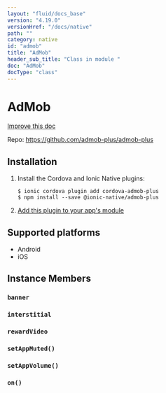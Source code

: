 ```yaml
---
layout: "fluid/docs_base"
version: "4.19.0"
versionHref: "/docs/native"
path: ""
category: native
id: "admob"
title: "AdMob"
header_sub_title: "Class in module "
doc: "AdMob"
docType: "class"
---
```


<h1 class="api-title">AdMob</h1>

<a class="improve-v2-docs" href="http://github.com/ionic-team/ionic-native/edit/master/src/@ionic-native/plugins/admob-plus/index.ts#L66">
  Improve this doc
</a>









<p>Repo:
  <a href="https://github.com/admob-plus/admob-plus">
    https://github.com/admob-plus/admob-plus
  </a>
</p>


<h2><a class="anchor" name="installation" href="#installation"></a>Installation</h2>
<ol class="installation">
  <li>Install the Cordova and Ionic Native plugins:<br>
    <pre><code class="nohighlight">$ ionic cordova plugin add cordova-admob-plus
$ npm install --save @ionic-native/admob-plus
</code></pre>
  </li>
  <li><a href="https://ionicframework.com/docs/native/#Add_Plugins_to_Your_App_Module">Add this plugin to your app's module</a></li>
</ol>



<h2><a class="anchor" name="platforms" href="#platforms"></a>Supported platforms</h2>
<ul>
  <li>Android</li><li>iOS</li>
</ul>












<h2><a class="anchor" name="instance-members" href="#instance-members"></a>Instance Members</h2>
<h3><a class="anchor" name="banner" href="#banner"></a><code>banner</code></h3>




<h3><a class="anchor" name="interstitial" href="#interstitial"></a><code>interstitial</code></h3>




<h3><a class="anchor" name="rewardVideo" href="#rewardVideo"></a><code>rewardVideo</code></h3>




<h3><a class="anchor" name="setAppMuted" href="#setAppMuted"></a><code>setAppMuted()</code></h3>







<h3><a class="anchor" name="setAppVolume" href="#setAppVolume"></a><code>setAppVolume()</code></h3>







<h3><a class="anchor" name="on" href="#on"></a><code>on()</code></h3>










